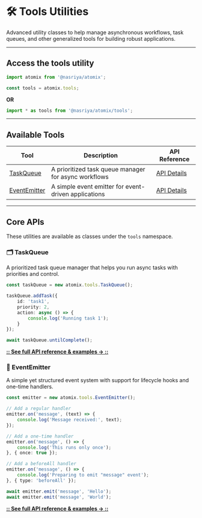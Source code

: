 # 🛠️ Tools Utilities
Advanced utility classes to help manage asynchronous workflows, task queues, and other generalized tools for building robust applications.

---
## Access the tools utility

```ts
import atomix from '@nasriya/atomix';

const tools = atomix.tools;
```

**OR**

```ts
import * as tools from '@nasriya/atomix/tools';
```
---
## Available Tools
| Tool                           | Description                                          | API Reference                    |
| ------------------------------ | ---------------------------------------------------- | -------------------------------- |
| [TaskQueue](#️-taskqueue)       | A prioritized task queue manager for async workflows | [API Details](./TaskQueue.md)    |
| [EventEmitter](#️-eventemitter) | A simple event emitter for event-driven applications | [API Details](./EventEmitter.md) |

---
## Core APIs
These utilities are available as classes under the `tools` namespace.

### 🗂️ TaskQueue
A prioritized task queue manager that helps you run async tasks with priorities and control.

```ts
const taskQueue = new atomix.tools.TaskQueue();

taskQueue.addTask({
    id: 'task1',
    priority: 2,
    action: async () => {
        console.log('Running task 1');
    }
});

await taskQueue.untilComplete();
```

**[:: See full API reference & examples → ::](./TaskQueue.md)**

### 🔔 EventEmitter
A simple yet structured event system with support for lifecycle hooks and one-time handlers.

```ts
const emitter = new atomix.tools.EventEmitter();

// Add a regular handler
emitter.on('message', (text) => {
    console.log('Message received:', text);
});

// Add a one-time handler
emitter.on('message', () => {
    console.log('This runs only once');
}, { once: true });

// Add a beforeAll handler
emitter.on('message', () => {
    console.log('Preparing to emit "message" event');
}, { type: 'beforeAll' });

await emitter.emit('message', 'Hello');
await emitter.emit('message', 'World');
```

**[:: See full API reference & examples → ::](./EventEmitter.md)**